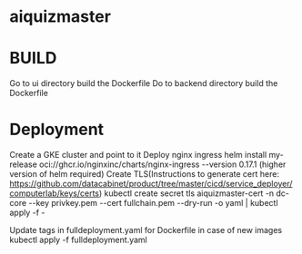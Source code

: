 # aiquizmaster

BUILD
=====
Go to ui directory build the Dockerfile
Do to backend directory build the Dockerfile


Deployment
==========
Create a GKE cluster and point to it
Deploy nginx ingress 
   helm install my-release oci://ghcr.io/nginxinc/charts/nginx-ingress --version 0.17.1
   (higher version of helm required)
Create TLS(Instructions to generate cert here: https://github.com/datacabinet/product/tree/master/cicd/service_deployer/computerlab/keys/certs) 
   kubectl create secret tls aiquizmaster-cert -n dc-core --key privkey.pem --cert fullchain.pem --dry-run -o yaml | kubectl apply -f -

Update tags in fulldeployment.yaml for Dockerfile in case of new images
kubectl apply -f fulldeployment.yaml
